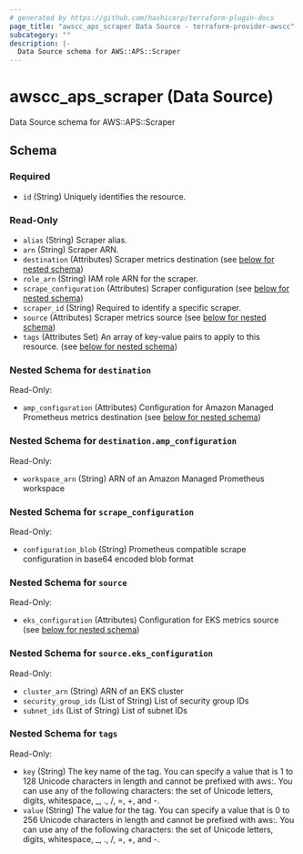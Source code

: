 ```yaml
---
# generated by https://github.com/hashicorp/terraform-plugin-docs
page_title: "awscc_aps_scraper Data Source - terraform-provider-awscc"
subcategory: ""
description: |-
  Data Source schema for AWS::APS::Scraper
---
```


# awscc_aps_scraper (Data Source)

Data Source schema for AWS::APS::Scraper



<!-- schema generated by tfplugindocs -->
## Schema

### Required

- `id` (String) Uniquely identifies the resource.

### Read-Only

- `alias` (String) Scraper alias.
- `arn` (String) Scraper ARN.
- `destination` (Attributes) Scraper metrics destination (see [below for nested schema](#nestedatt--destination))
- `role_arn` (String) IAM role ARN for the scraper.
- `scrape_configuration` (Attributes) Scraper configuration (see [below for nested schema](#nestedatt--scrape_configuration))
- `scraper_id` (String) Required to identify a specific scraper.
- `source` (Attributes) Scraper metrics source (see [below for nested schema](#nestedatt--source))
- `tags` (Attributes Set) An array of key-value pairs to apply to this resource. (see [below for nested schema](#nestedatt--tags))

<a id="nestedatt--destination"></a>
### Nested Schema for `destination`

Read-Only:

- `amp_configuration` (Attributes) Configuration for Amazon Managed Prometheus metrics destination (see [below for nested schema](#nestedatt--destination--amp_configuration))

<a id="nestedatt--destination--amp_configuration"></a>
### Nested Schema for `destination.amp_configuration`

Read-Only:

- `workspace_arn` (String) ARN of an Amazon Managed Prometheus workspace



<a id="nestedatt--scrape_configuration"></a>
### Nested Schema for `scrape_configuration`

Read-Only:

- `configuration_blob` (String) Prometheus compatible scrape configuration in base64 encoded blob format


<a id="nestedatt--source"></a>
### Nested Schema for `source`

Read-Only:

- `eks_configuration` (Attributes) Configuration for EKS metrics source (see [below for nested schema](#nestedatt--source--eks_configuration))

<a id="nestedatt--source--eks_configuration"></a>
### Nested Schema for `source.eks_configuration`

Read-Only:

- `cluster_arn` (String) ARN of an EKS cluster
- `security_group_ids` (List of String) List of security group IDs
- `subnet_ids` (List of String) List of subnet IDs



<a id="nestedatt--tags"></a>
### Nested Schema for `tags`

Read-Only:

- `key` (String) The key name of the tag. You can specify a value that is 1 to 128 Unicode characters in length and cannot be prefixed with aws:. You can use any of the following characters: the set of Unicode letters, digits, whitespace, _, ., /, =, +, and -.
- `value` (String) The value for the tag. You can specify a value that is 0 to 256 Unicode characters in length and cannot be prefixed with aws:. You can use any of the following characters: the set of Unicode letters, digits, whitespace, _, ., /, =, +, and -.
